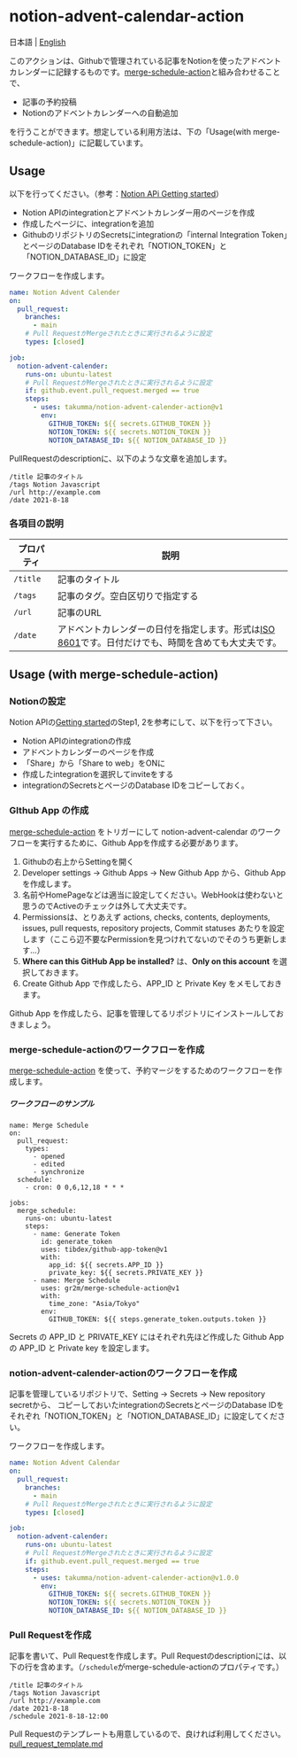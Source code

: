 # notion-advent-calendar-action

日本語 | [English](./README_EN.md)

このアクションは、Githubで管理されている記事をNotionを使ったアドベントカレンダーに記録するものです。[merge-schedule-action](https://github.com/gr2m/merge-schedule-action)と組み合わせることで、
- 記事の予約投稿
- Notionのアドベントカレンダーへの自動追加

を行うことができます。想定している利用方法は、下の「Usage(with merge-schedule-action)」に記載しています。

## Usage
以下を行ってください。（参考：[Notion APi Getting started](https://developers.notion.com/docs/getting-started)）
- Notion APIのintegrationとアドベントカレンダー用のページを作成
- 作成したページに、integrationを追加
- GithubのリポジトリのSecretsにintegrationの「internal Integration Token」とページのDatabase IDをそれぞれ「NOTION_TOKEN」と「NOTION_DATABASE_ID」に設定

ワークフローを作成します。
```yml
name: Notion Advent Calender
on:
  pull_request:
    branches:
      - main
    # Pull RequestがMergeされたときに実行されるように設定
    types: [closed]

job:
  notion-advent-calender:
    runs-on: ubuntu-latest
    # Pull RequestがMergeされたときに実行されるように設定
    if: github.event.pull_request.merged == true
    steps:
      - uses: takumma/notion-advent-calender-action@v1
        env:
          GITHUB_TOKEN: ${{ secrets.GITHUB_TOKEN }}
          NOTION_TOKEN: ${{ secrets.NOTION_TOKEN }}
          NOTION_DATABASE_ID: ${{ NOTION_DATABASE_ID }}
```

PullRequestのdescriptionに、以下のような文章を追加します。
```
/title 記事のタイトル
/tags Notion Javascript
/url http://example.com
/date 2021-8-18
```

### 各項目の説明

| プロパティ | 説明 |
----|----
| `/title` | 記事のタイトル |
| `/tags` | 記事のタグ。空白区切りで指定する |
| `/url` | 記事のURL |
| `/date` | アドベントカレンダーの日付を指定します。形式は[ISO 8601](https://ja.wikipedia.org/wiki/ISO_8601)です。日付だけでも、時間を含めても大丈夫です。 |


## Usage (with merge-schedule-action)

### Notionの設定
Notion APIの[Getting started](https://developers.notion.com/docs/getting-started)のStep1, 2を参考にして、以下を行って下さい。
- Notion APIのintegrationの作成
- アドベントカレンダーのページを作成
- 「Share」から「Share to web」をONに
- 作成したintegrationを選択してinviteをする
- integrationのSecretsとページのDatabase IDをコピーしておく。

### GIthub App の作成
[merge-schedule-action](https://github.com/marketplace/actions/merge-schedule) をトリガーにして notion-advent-calendar のワークフローを実行するために、Github Appを作成する必要があります。

1. Githubの右上からSettingを開く
2. Developer settings -> Github Apps -> New Github App から、Github App を作成します。
3. 名前やHomePageなどは適当に設定してください。WebHookは使わないと思うのでActiveのチェックは外して大丈夫です。
4. Permissionsは、とりあえず actions, checks, contents, deployments, issues, pull requests, repository projects, Commit statuses あたりを設定します（ここら辺不要なPermissionを見つけれてないのでそのうち更新します...）
5. **Where can this GitHub App be installed?** は、**Only on this account** を選択しておきます。
6. Create Github App で作成したら、APP_ID と Private Key をメモしておきます。

Github App を作成したら、記事を管理してるリポジトリにインストールしておきましょう。

### merge-schedule-actionのワークフローを作成
[merge-schedule-action](https://github.com/marketplace/actions/merge-schedule) を使って、予約マージをするためのワークフローを作成します。

##### ワークフローのサンプル
```
name: Merge Schedule
on:
  pull_request:
    types:
      - opened
      - edited
      - synchronize
  schedule:
    - cron: 0 0,6,12,18 * * *

jobs:
  merge_schedule:
    runs-on: ubuntu-latest
    steps:
      - name: Generate Token
        id: generate_token
        uses: tibdex/github-app-token@v1
        with:
          app_id: ${{ secrets.APP_ID }}
          private_key: ${{ secrets.PRIVATE_KEY }}
      - name: Merge Schedule
        uses: gr2m/merge-schedule-action@v1
        with:
          time_zone: "Asia/Tokyo"
        env:
          GITHUB_TOKEN: ${{ steps.generate_token.outputs.token }}
```

Secrets の APP_ID と PRIVATE_KEY にはそれぞれ先ほど作成した Github App の APP_ID と Private key を設定します。

### notion-advent-calender-actionのワークフローを作成
記事を管理しているリポジトリで、Setting -> Secrets -> New repository secretから、
コピーしておいたintegrationのSecretsとページのDatabase IDをそれぞれ「NOTION_TOKEN」と「NOTION_DATABASE_ID」に設定してください。

ワークフローを作成します。
```yml
name: Notion Advent Calendar
on:
  pull_request:
    branches:
      - main
    # Pull RequestがMergeされたときに実行されるように設定
    types: [closed]

job:
  notion-advent-calender:
    runs-on: ubuntu-latest
    # Pull RequestがMergeされたときに実行されるように設定
    if: github.event.pull_request.merged == true
    steps:
      - uses: takumma/notion-advent-calender-action@v1.0.0
        env:
          GITHUB_TOKEN: ${{ secrets.GITHUB_TOKEN }}
          NOTION_TOKEN: ${{ secrets.NOTION_TOKEN }}
          NOTION_DATABASE_ID: ${{ NOTION_DATABASE_ID }}
```

### Pull Requestを作成
記事を書いて、Pull Requestを作成します。Pull Requestのdescriptionには、以下の行を含めます。（`/schedule`がmerge-schedule-actionのプロパティです。）
```
/title 記事のタイトル
/tags Notion Javascript
/url http://example.com
/date 2021-8-18
/schedule 2021-8-18-12:00
```

Pull Requestのテンプレートも用意しているので、良ければ利用してください。
[pull_request_template.md](./.github/pull_request_template.md)

